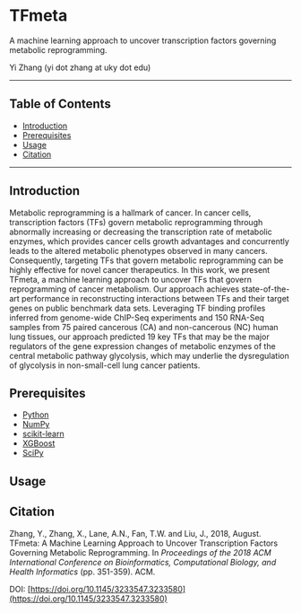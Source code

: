 # TFmeta
A machine learning approach to uncover transcription factors governing metabolic reprogramming.

Yi Zhang (yi dot zhang at uky dot edu)

***
## Table of Contents
* [Introduction](https://github.com/zhangyimc/TFmeta/blob/master/README.md#introduction)
* [Prerequisites](https://github.com/zhangyimc/TFmeta/blob/master/README.md#prerequisites)
* [Usage](https://github.com/zhangyimc/TFmeta/blob/master/README.md#usage)
* [Citation](https://github.com/zhangyimc/TFmeta/blob/master/README.md#citation)
***

## Introduction
Metabolic reprogramming is a hallmark of cancer. In cancer cells, transcription factors (TFs) govern metabolic reprogramming through abnormally increasing or decreasing the transcription rate of metabolic enzymes, which provides cancer cells growth advantages and concurrently leads to the altered metabolic phenotypes observed in many cancers. Consequently, targeting TFs that govern metabolic reprogramming can be highly effective for novel cancer therapeutics. In this work, we present TFmeta, a machine learning approach to uncover TFs that govern reprogramming of cancer metabolism. Our approach achieves state-of-the-art performance in reconstructing interactions between TFs and their target genes on public benchmark data sets. Leveraging TF binding profiles inferred from genome-wide ChIP-Seq experiments and 150 RNA-Seq samples from 75 paired cancerous (CA) and non-cancerous (NC) human lung tissues, our approach predicted 19 key TFs that may be the major regulators of the gene expression changes of metabolic enzymes of the central metabolic pathway glycolysis, which may underlie the dysregulation of glycolysis in non-small-cell lung cancer patients.

## Prerequisites
* [Python](https://www.python.org/)
* [NumPy](http://www.numpy.org/)
* [scikit-learn](http://scikit-learn.org/stable/)
* [XGBoost](https://xgboost.readthedocs.io/en/latest/)
* [SciPy](https://www.scipy.org/)

## Usage

## Citation
Zhang, Y., Zhang, X., Lane, A.N., Fan, T.W. and Liu, J., 2018, August. TFmeta: A Machine Learning Approach to Uncover Transcription Factors Governing Metabolic Reprogramming. In *Proceedings of the 2018 ACM International Conference on Bioinformatics, Computational Biology, and Health Informatics* (pp. 351-359). ACM.

DOI: [https://doi.org/10.1145/3233547.3233580](https://doi.org/10.1145/3233547.3233580)
